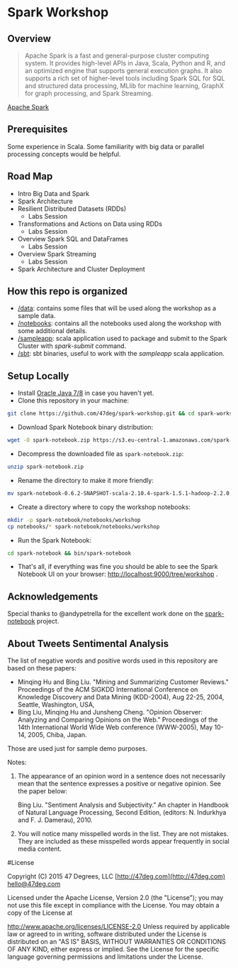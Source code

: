 # Spark Workshop

## Overview

>Apache Spark is a fast and general-purpose cluster computing system. It provides high-level APIs in Java, Scala, Python and R, and an optimized engine that supports general execution graphs. It also supports a rich set of higher-level tools including Spark SQL for SQL and structured data processing, MLlib for machine learning, GraphX for graph processing, and Spark Streaming.

[Apache Spark](http://spark.apache.org/)

## Prerequisites

Some experience in Scala. Some familiarity with big data or parallel processing concepts would be helpful.

## Road Map

* Intro Big Data and Spark
* Spark Architecture
* Resilient Distributed Datasets (RDDs)
	* Labs Session
* Transformations and Actions on Data using RDDs
	* Labs Session
* Overview Spark SQL and DataFrames
	* Labs Session
* Overview Spark Streaming
  * Labs Session
* Spark Architecture and Cluster Deployment

## How this repo is organized

* [/data](./data): contains some files that will be used along the workshop as a sample data.
* [/notebooks](./notebooks): contains all the notebooks used along the workshop with some additional details.
* [/sampleapp](./sampleapp): scala application used to package and submit to the Spark Cluster with _spark-submit_ command.
* [/sbt](./sbt): sbt binaries, useful to work with the *sampleapp* scala application.

## Setup Locally

* Install [Oracle Java 7/8](https://www.oracle.com/java/index.html) in case you haven't yet.
* Clone this repository in your machine:

```bash
git clone https://github.com/47deg/spark-workshop.git && cd spark-workshop
```

* Download Spark Notebook binary distribution:

```bash
wget -O spark-notebook.zip https://s3.eu-central-1.amazonaws.com/spark-notebook/zip/spark-notebook-master-scala-2.10.4-spark-1.5.1-hadoop-2.2.0.zip?max-keys=100000
```
* Decompress the downloaded file as `spark-notebook.zip`:

```bash
unzip spark-notebook.zip
```

* Rename the directory to make it more friendly:

```bash
mv spark-notebook-0.6.2-SNAPSHOT-scala-2.10.4-spark-1.5.1-hadoop-2.2.0 spark-notebook
```

* Create a directory where to copy the workshop notebooks:

```bash
mkdir -p spark-notebook/notebooks/workshop
cp notebooks/* spark-notebook/notebooks/workshop
```

* Run the Spark Notebook:

```bash
cd spark-notebook && bin/spark-notebook
```

* That's all, if everything was fine you should be able to see the Spark Notebook UI on your browser: [http://localhost:9000/tree/workshop](http://localhost:9000/tree/workshop) .

## Acknowledgements

Special thanks to @andypetrella for the excellent work done on the [spark-notebook](https://github.com/andypetrella/spark-notebook) project.

## About Tweets Sentimental Analysis

The list of negative words and positive words used in this repository are based on these papers:

- Minqing Hu and Bing Liu. "Mining and Summarizing Customer Reviews."
      Proceedings of the ACM SIGKDD International Conference on Knowledge
      Discovery and Data Mining (KDD-2004), Aug 22-25, 2004, Seattle,
      Washington, USA,
- Bing Liu, Minqing Hu and Junsheng Cheng. "Opinion Observer: Analyzing
      and Comparing Opinions on the Web." Proceedings of the 14th
      International World Wide Web conference (WWW-2005), May 10-14,
      2005, Chiba, Japan.

Those are used just for sample demo purposes.

Notes:

1. The appearance of an opinion word in a sentence does not necessarily
  mean that the sentence expresses a positive or negative opinion.
  See the paper below:

	Bing Liu. "Sentiment Analysis and Subjectivity." An chapter in
  	Handbook of Natural Language Processing, Second Edition,
 	(editors: N. Indurkhya and F. J. Damerau), 2010.
2. You will notice many misspelled words in the list. They are not
  mistakes. They are included as these misspelled words appear
  frequently in social media content.

#License

Copyright (C) 2015 47 Degrees, LLC [http://47deg.com](http://47deg.com) [hello@47deg.com](mailto:hello@47deg.com)

Licensed under the Apache License, Version 2.0 (the "License"); you may not use this file except in compliance with the License. You may obtain a copy of the License at

http://www.apache.org/licenses/LICENSE-2.0 Unless required by applicable law or agreed to in writing, software distributed under the License is distributed on an "AS IS" BASIS, WITHOUT WARRANTIES OR CONDITIONS OF ANY KIND, either express or implied. See the License for the specific language governing permissions and limitations under the License.
